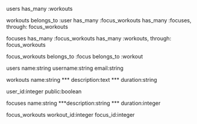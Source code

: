 users
has_many :workouts

workouts
belongs_to :user
has_many :focus_workouts
has_many :focuses, through: focus_workouts

focuses
has_many :focus_workouts
has_many :workouts, through: focus_workouts

focus_workouts
belongs_to :focus
belongs_to :workout




users
name:string
username:string
email:string

workouts
name:string
*** description:text
*** duration:string

user_id:integer
public:boolean

focuses
name:string
***description:string
*** duration:integer


focus_workouts
workout_id:integer
focus_id:integer

